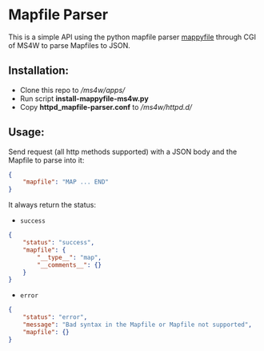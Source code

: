 # Mapfile Parser

This is a simple API using the python mapfile parser [mappyfile](https://github.com/geographika/mappyfile) through CGI of MS4W to parse Mapfiles to JSON.



## Installation:

- Clone this repo to */ms4w/apps/*
- Run script **install-mappyfile-ms4w.py**
- Copy **httpd_mapfile-parser.conf** to */ms4w/httpd.d/*

## Usage:

Send request (all http methods supported) with a JSON body and the Mapfile to parse into it:

```json
{
    "mapfile": "MAP ... END"
}
```



It always return the status:

- `success`

```json
{
    "status": "success",
    "mapfile": {
        "__type__": "map",
        "__comments__": {}
    }
}
```

- `error`

```json
{
    "status": "error",
    "message": "Bad syntax in the Mapfile or Mapfile not supported",
    "mapfile": {}
}
```

